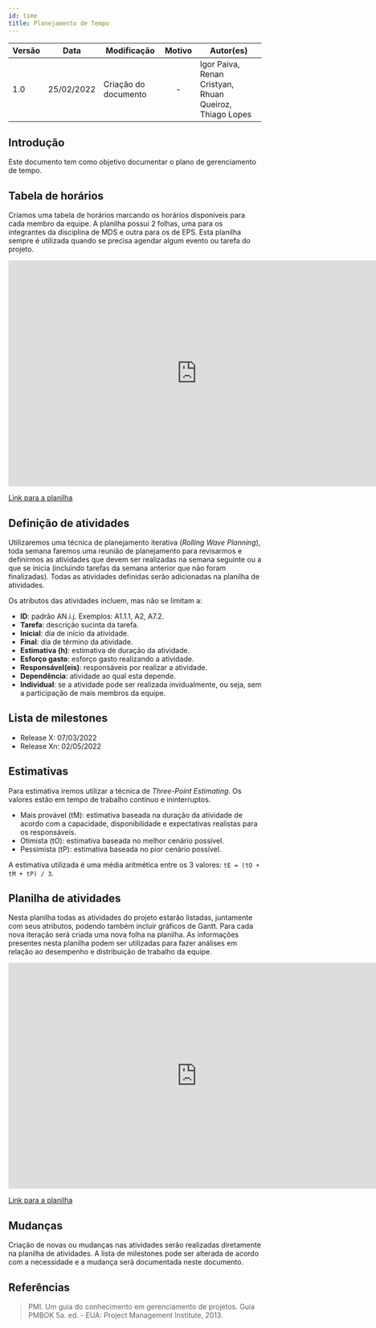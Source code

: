 ```yaml
---
id: time
title: Planejamento de Tempo
---
```


| Versão | Data       | Modificação                    | Motivo | Autor(es) |
| ------ | ---------- | ------------------------------ | :------: | ----- |
| 1.0    | 25/02/2022 | Criação do documento  | - | Igor Paiva, Renan Cristyan, Rhuan Queiroz, Thiago Lopes |


## Introdução

Este documento tem como objetivo documentar o plano de gerenciamento de tempo.

## Tabela de horários

Criamos uma tabela de horários marcando os horários disponíveis para cada membro da equipe. A planilha possui 2 folhas, uma para os integrantes da disciplina de MDS e outra para os de EPS. Esta planilha sempre é utilizada quando se precisa agendar algum evento ou tarefa do projeto.

<iframe width="750" height="450" frameborder="0" src="https://docs.google.com/spreadsheets/d/e/2PACX-1vQGa1o6OGR2076yDwqzUfGTEASGMVqF7sj2zddlVjiqEwwrx225DxeqN-_ANBg_PQ/pubhtml?widget=true&amp;headers=false"></iframe>

[Link para a planilha](https://docs.google.com/spreadsheets/d/1y3KT5vJLXqQNvhHk9OEWu2MuthadcXrW/edit?usp=sharing&ouid=102436679216341216858&rtpof=true&sd=true)

## Definição de atividades

Utilizaremos uma técnica de planejamento iterativa (*Rolling Wave Planning*), toda semana faremos uma reunião de planejamento para revisarmos e definirmos as atividades que devem ser realizadas na semana seguinte ou a que se inicia (incluindo tarefas da semana anterior que não foram finalizadas). Todas as atividades definidas serão adicionadas na planilha de atividades.

Os atributos das atividades incluem, mas não se limitam a:

- **ID**: padrão AN.i.j. Exemplos: A1.1.1, A2, A7.2.
- **Tarefa**: descrição sucinta da tarefa.
- **Inicial**: dia de início da atividade.
- **Final**: dia de término da atividade.
- **Estimativa (h)**: estimativa de duração da atividade.
- **Esforço gasto**: esforço gasto realizando a atividade.
- **Responsável(eis)**: responsáveis por realizar a atividade.
- **Dependência**: atividade ao qual esta depende.
- **Individual**: se a atividade pode ser realizada invidualmente, ou seja, sem a participação de mais membros da equipe.

## Lista de milestones

- Release X: 07/03/2022
- Release Xn: 02/05/2022

## Estimativas

Para estimativa iremos utilizar a técnica de *Three-Point Estimating*. Os valores estão em tempo de trabalho contínuo e ininterruptos.

- Mais provável (tM): estimativa baseada na duração da atividade de acordo com a capacidade, disponibilidade e expectativas realistas para os responsáveis.
- Otimista (tO): estimativa baseada no melhor cenário possível.
- Pessimista (tP): estimativa baseada no pior cenário possível.

A estimativa utilizada é uma média aritmética entre os 3 valores: `tE = (tO + tM + tP) / 3`.

## Planilha de atividades

Nesta planilha todas as atividades do projeto estarão listadas, juntamente com seus atributos, podendo também incluir gráficos de Gantt. Para cada nova iteração será criada uma nova folha na planilha. As informações presentes nesta planilha podem ser utilizadas para fazer análises em relação ao desempenho e distribuição de trabalho da equipe.

<iframe width="750" height="450" frameborder="0" src="https://docs.google.com/spreadsheets/d/e/2PACX-1vTm6lOlUEmGtRzNXbT4_SaW2r6nhj353U2APGoiOgd-aAf4UUwa9HfdnnSVU_Psiq5FXtxTIxmJ-zC6/pubhtml?widget=true&amp;headers=false"></iframe>

[Link para a planilha](https://docs.google.com/spreadsheets/d/14Q73ZPFcaqDDG2ve7tXuiM3Zy-zvPgQoiZegk6xCboE/edit?usp=sharing)

## Mudanças

Criação de novas ou mudanças nas atividades serão realizadas diretamente na planilha de atividades. A lista de milestones pode ser alterada de acordo com a necessidade e a mudança será documentada neste documento.

## Referências

> PMI. Um guia do conhecimento em gerenciamento de projetos. Guia PMBOK 5a. ed. - EUA: Project Management Institute, 2013.
